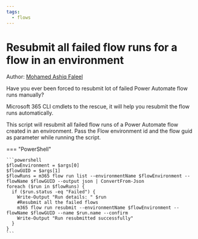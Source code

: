 ```yaml
---
tags:  
  - flows
---
```


# Resubmit all failed flow runs for a flow in an environment

Author: [Mohamed Ashiq Faleel](https://ashiqf.com/2021/05/09/resubmit-your-failed-power-automate-flow-runs-automatically-using-m365-cli-and-rest-api/)

Have you ever been forced to resubmit lot of failed Power Automate flow runs manually?

Microsoft 365 CLI cmdlets to the rescue, it will help you resubmit the flow runs automatically.

This script will resubmit all failed flow runs of a Power Automate flow created in an environment. Pass the Flow environment id and the flow guid as parameter while running the script.

=== "PowerShell"

    ```powershell
    $flowEnvironment = $args[0]
    $flowGUID = $args[1]
    $flowRuns = m365 flow run list --environmentName $flowEnvironment --flowName $flowGUID --output json | ConvertFrom-Json
    foreach ($run in $flowRuns) {
      if ($run.status -eq "Failed") {
        Write-Output "Run details: " $run
        #Resubmit all the failed flows
        m365 flow run resubmit --environmentName $flowEnvironment --flowName $flowGUID --name $run.name --confirm
        Write-Output "Run resubmitted successfully"
      }
    }
    ```
